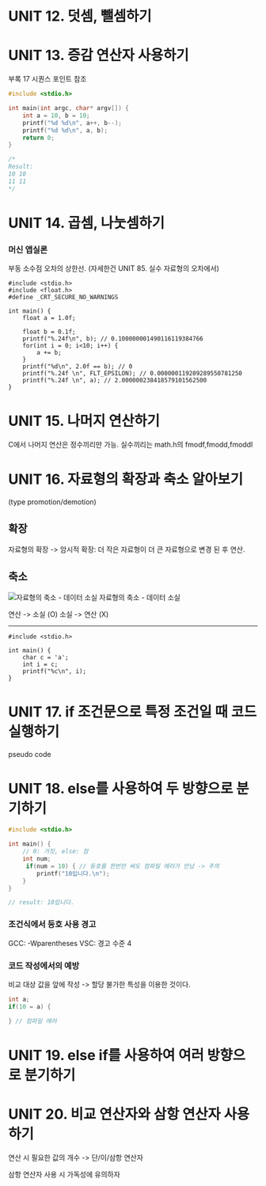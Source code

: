 # UNIT 12. 덧셈, 뺄셈하기
# UNIT 13. 증감 연산자 사용하기
부록 17 시퀀스 포인트 참조
``` C
#include <stdio.h>

int main(int argc, char* argv[]) {
	int a = 10, b = 10;
	printf("%d %d\n", a++, b--);
	printf("%d %d\n", a, b);
	return 0;
}

/*
Result:
10 10
11 11
*/
```
# UNIT 14. 곱셈, 나눗셈하기
### 머신 앱실론
부동 소수점 오차의 상한선. (자세한건 UNIT 85. 실수 자료형의 오차에서)

```
#include <stdio.h>
#include <float.h>
#define _CRT_SECURE_NO_WARNINGS
 
int main() {
	float a = 1.0f;
	
	float b = 0.1f;
	printf("%.24f\n", b); // 0.100000001490116119384766
	for(int i = 0; i<10; i++) {
		a += b;
	}
	printf("%d\n", 2.0f == b); // 0
	printf("%.24f \n", FLT_EPSILON); // 0.000000119209289550781250
	printf("%.24f \n", a); // 2.000000238418579101562500
}  
```
# UNIT 15. 나머지 연산하기
C에서 나머지 연산은 정수끼리만 가능. 실수끼리는 math.h의 fmodf,fmodd,fmoddl

# UNIT 16. 자료형의 확장과 축소 알아보기
(type promotion/demotion)
## 확장
자료형의 확장 -> 암시적 확장: 더 작은 자료형이 더 큰 자료형으로 변경 된 후 연산.

## 축소
![자료형의 축소 - 데이터 소실](https://dojang.io/pluginfile.php/163/mod_page/content/24/unit16-2.png)
자료형의 축소 - 데이터 소실

연산 -> 소실 (O)
소실 -> 연산 (X)


-----
```
#include <stdio.h>

int main() {
    char c = 'a';
	int i = c;
	printf("%c\n", i);
}
```

# UNIT 17. if 조건문으로 특정 조건일 때 코드 실행하기
pseudo code

# UNIT 18. else를 사용하여 두 방향으로 분기하기
``` C
#include <stdio.h>

int main() {
	// 0: 거짓, else: 참
	int num;
   	 if(num = 10) { // 등호를 한번만 써도 컴파일 에러가 안남 -> 주의
		printf("10입니다.\n");
	}
}

// result: 10입니다.
```
### 조건식에서 등호 사용 경고
GCC: -Wparentheses
VSC: 경고 수준 4

### 코드 작성에서의 예방
비교 대상 값을 앞에 작성 -> 할당 불가한 특성을 이용한 것이다.
``` C
int a;
if(10 = a) {

} // 컴파일 에러
```
# UNIT 19. else if를 사용하여 여러 방향으로 분기하기
# UNIT 20. 비교 연산자와 삼항 연산자 사용하기
연산 시 필요한 값의 개수 -> 단/이/삼항 연산자

삼항 연산자 사용 시 가독성에 유의하자

